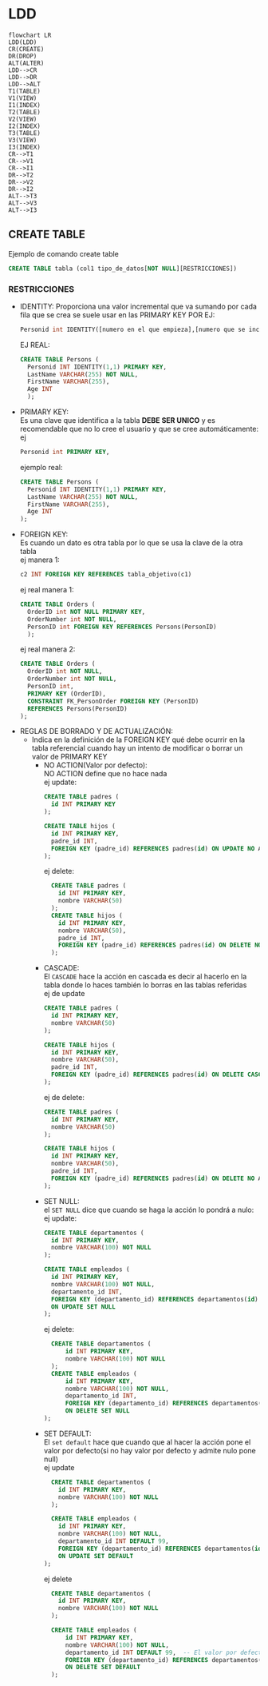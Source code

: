 # LDD
```mermaid
flowchart LR
LDD(LDD)
CR(CREATE)
DR(DROP)
ALT(ALTER)
LDD-->CR
LDD-->DR
LDD-->ALT
T1(TABLE)
V1(VIEW)
I1(INDEX)
T2(TABLE)
V2(VIEW)
I2(INDEX)
T3(TABLE)
V3(VIEW)
I3(INDEX)
CR-->T1
CR-->V1
CR-->I1
DR-->T2
DR-->V2
DR-->I2
ALT-->T3
ALT-->V3
ALT-->I3
```
## CREATE TABLE
Ejemplo de comando create table
```sql
CREATE TABLE tabla (col1 tipo_de_datos[NOT NULL][RESTRICCIONES])
```
### RESTRICCIONES 
* IDENTITY:
  Proporciona una valor incremental que va sumando por cada fila que se crea se suele usar en las PRIMARY KEY POR EJ:<BR>
  ```sql
  Personid int IDENTITY([numero en el que empieza],[numero que se incrementa]) ,
  ```
  EJ REAL:
  ```sql
  CREATE TABLE Persons (
    Personid INT IDENTITY(1,1) PRIMARY KEY,
    LastName VARCHAR(255) NOT NULL,
    FirstName VARCHAR(255),
    Age INT
    );
  ```
* PRIMARY KEY:<br> 
Es una clave que identifica a la tabla **DEBE SER UNICO** y es recomendable que no lo cree el usuario y que se cree automáticamente:
ej
    ```sql
    Personid int PRIMARY KEY,
    ```
    ejemplo real:
  ```sql
  CREATE TABLE Persons (
    Personid INT IDENTITY(1,1) PRIMARY KEY,
    LastName VARCHAR(255) NOT NULL,
    FirstName VARCHAR(255),
    Age INT
  );
    ```
* FOREIGN KEY:<br>
  Es cuando un dato es otra tabla por lo que se usa la clave de la otra tabla <br>
  ej manera 1:
  ```sql
  c2 INT FOREIGN KEY REFERENCES tabla_objetivo(c1)
  ```
  ej real manera 1:
  ```sql
  CREATE TABLE Orders (
    OrderID int NOT NULL PRIMARY KEY,
    OrderNumber int NOT NULL,
    PersonID int FOREIGN KEY REFERENCES Persons(PersonID)
    );
  ```
  ej real manera 2:
  ```sql
  CREATE TABLE Orders (
    OrderID int NOT NULL,
    OrderNumber int NOT NULL,
    PersonID int,
    PRIMARY KEY (OrderID),
    CONSTRAINT FK_PersonOrder FOREIGN KEY (PersonID)
    REFERENCES Persons(PersonID)
  );
  ```
* REGLAS DE BORRADO  Y DE ACTUALIZACIÓN:<BR>
  -  Indica en la definición de la
    FOREIGN KEY qué debe ocurrir en la tabla referencial cuando hay un intento de
    modificar o borrar un valor de PRIMARY KEY<BR>
       - NO ACTION(Valor por defecto):<br>
        NO ACTION define que no hace nada<br>
        ej update:
          ```sql 
          CREATE TABLE padres (
            id INT PRIMARY KEY
          );

          CREATE TABLE hijos (
            id INT PRIMARY KEY,
            padre_id INT,
            FOREIGN KEY (padre_id) REFERENCES padres(id) ON UPDATE NO ACTION
          );
          ```
          ej delete:
          ```sql
            CREATE TABLE padres (
              id INT PRIMARY KEY,
              nombre VARCHAR(50)
            );
            CREATE TABLE hijos (
              id INT PRIMARY KEY,
              nombre VARCHAR(50),
              padre_id INT,
              FOREIGN KEY (padre_id) REFERENCES padres(id) ON DELETE NO ACTION
            );
          ```
      - CASCADE:<BR>
        El `CASCADE` hace la acción en cascada es decir al hacerlo en la tabla donde lo haces también lo borras en las tablas referidas<br>
        ej de update
        ```sql
        CREATE TABLE padres (
          id INT PRIMARY KEY,
          nombre VARCHAR(50)
        );

        CREATE TABLE hijos (
          id INT PRIMARY KEY,
          nombre VARCHAR(50),
          padre_id INT,
          FOREIGN KEY (padre_id) REFERENCES padres(id) ON DELETE CASCADE
        );
        ```
        ej de delete:
        ```sql
        CREATE TABLE padres (
          id INT PRIMARY KEY,
          nombre VARCHAR(50)
        );

        CREATE TABLE hijos (
          id INT PRIMARY KEY,
          nombre VARCHAR(50),
          padre_id INT,
          FOREIGN KEY (padre_id) REFERENCES padres(id) ON DELETE NO ACTION
        );
        ```
      - SET NULL:<BR>
        el `SET NULL` dice que cuando se haga la acción lo pondrá a nulo:<br>
        ej update:
        ```sql
        CREATE TABLE departamentos (
          id INT PRIMARY KEY,
          nombre VARCHAR(100) NOT NULL
        );

        CREATE TABLE empleados (
          id INT PRIMARY KEY,
          nombre VARCHAR(100) NOT NULL,
          departamento_id INT,
          FOREIGN KEY (departamento_id) REFERENCES departamentos(id)
          ON UPDATE SET NULL
        );
        ```
        ej delete:
        ```sql
          CREATE TABLE departamentos (
              id INT PRIMARY KEY,
              nombre VARCHAR(100) NOT NULL
          );
          CREATE TABLE empleados (
              id INT PRIMARY KEY,
              nombre VARCHAR(100) NOT NULL,
              departamento_id INT,
              FOREIGN KEY (departamento_id) REFERENCES departamentos(id)
              ON DELETE SET NULL
        );
        ```
      - SET DEFAULT:<BR>
        El `set default` hace que cuando que al hacer la acción pone el valor por defecto(si no hay valor por defecto y admite nulo pone null)<br>
        ej update
        ```sql
          CREATE TABLE departamentos (
            id INT PRIMARY KEY,
            nombre VARCHAR(100) NOT NULL
          );

          CREATE TABLE empleados (
            id INT PRIMARY KEY,
            nombre VARCHAR(100) NOT NULL,
            departamento_id INT DEFAULT 99,
            FOREIGN KEY (departamento_id) REFERENCES departamentos(id)
            ON UPDATE SET DEFAULT
        );
        ```
        ej delete
        ```sql
          CREATE TABLE departamentos (
            id INT PRIMARY KEY,
            nombre VARCHAR(100) NOT NULL
          );

          CREATE TABLE empleados (
              id INT PRIMARY KEY,
              nombre VARCHAR(100) NOT NULL,
              departamento_id INT DEFAULT 99,  -- El valor por defecto para empleados sin departamento
              FOREIGN KEY (departamento_id) REFERENCES departamentos(id)
              ON DELETE SET DEFAULT
          );
        ```


  
    



